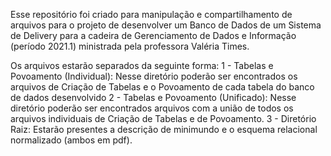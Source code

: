 Esse repositório foi criado para manipulação e compartilhamento de arquivos para o projeto de desenvolver um Banco de Dados de um Sistema de Delivery para a cadeira de Gerenciamento de Dados e Informação (período 2021.1) ministrada pela professora Valéria Times.

Os arquivos estarão separados da seguinte forma:
1 - Tabelas e Povoamento (Individual): Nesse diretório poderão ser encontrados os arquivos de Criação de Tabelas e o Povoamento de cada tabela do banco de dados desenvolvido
2 - Tabelas e Povoamento (Unificado): Nesse diretório poderão ser encontrados arquivos com a união de todos os arquivos individuais de Criação de Tabelas e de Povoamento.
3 - Diretório Raiz: Estarão presentes a descrição de minimundo e o esquema relacional normalizado (ambos em pdf).
